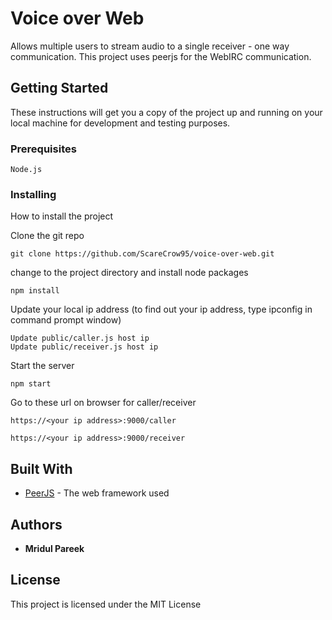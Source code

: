 # Voice over Web

Allows multiple users to stream audio to a single receiver - one way communication. This project uses peerjs for the WebIRC communication. 

## Getting Started

These instructions will get you a copy of the project up and running on your local machine for development and testing purposes.

### Prerequisites

```
Node.js
```

### Installing

How to install the project

Clone the git repo

```
git clone https://github.com/ScareCrow95/voice-over-web.git
```

change to the project directory and install node packages

```
npm install
```

Update your local ip address (to find out your ip address, type ipconfig in command prompt window) 
```
Update public/caller.js host ip
Update public/receiver.js host ip
```


Start the server 
```
npm start
```

Go to these url on browser for caller/receiver
```
https://<your ip address>:9000/caller
```
```
https://<your ip address>:9000/receiver
```

## Built With

* [PeerJS](https://peerjs.com/) - The web framework used

## Authors

* **Mridul Pareek** 

## License

This project is licensed under the MIT License
